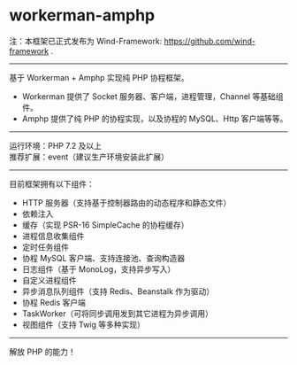 # workerman-amphp

注：本框架已正式发布为 Wind-Framework: https://github.com/wind-framework .

---

基于 Workerman + Amphp 实现纯 PHP 协程框架。

- Workerman 提供了 Socket 服务器、客户端，进程管理，Channel 等基础组件。
- Amphp 提供了纯 PHP 的协程实现，以及协程的 MySQL、Http 客户端等等。

---

运行环境：PHP 7.2 及以上 \
推荐扩展：event（建议生产环境安装此扩展）

---

目前框架拥有以下组件：

- HTTP 服务器（支持基于控制器路由的动态程序和静态文件）
- 依赖注入
- 缓存（实现 PSR-16 SimpleCache 的协程缓存）
- 进程信息收集组件
- 定时任务组件
- 协程 MySQL 客户端、支持连接池、查询构造器
- 日志组件（基于 MonoLog，支持异步写入）
- 自定义进程组件
- 异步消息队列组件（支持 Redis、Beanstalk 作为驱动）
- 协程 Redis 客户端
- TaskWorker（可将同步调用发到其它进程为异步调用）
- 视图组件（支持 Twig 等多种实现）

---

解放 PHP 的能力！
